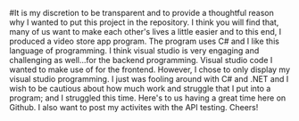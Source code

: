 #It is my discretion to be transparent and to provide a thoughtful reason why I wanted to put this project in the repository. I think you will
find that, many of us want to make each other's lives a little easier and to this end, I produced a video store app program. The program uses 
C# and I like this language of programming. I think visual studio is very engaging and challenging as well...for the backend programming.
Visual studio code I wanted to make use of for the frontend. However, I chose to only display my visual studio programming. I just was fooling around
with C# and .NET and I wish to be cautious about how much work and struggle that I put into a program; and I struggled this time. Here's to us
having a great time here on Github. I also want to post my activites with the API testing. Cheers!
